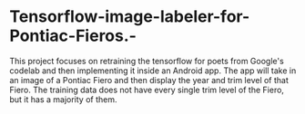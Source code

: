# Tensorflow-image-labeler-for-Pontiac-Fieros.-
This project focuses on retraining the tensorflow for poets from Google's codelab and then implementing it inside an Android app. The app will take in an image of a Pontiac Fiero and then display the year and trim level of that Fiero. The training data does not have every single trim level of the Fiero, but it has a majority of them. 
